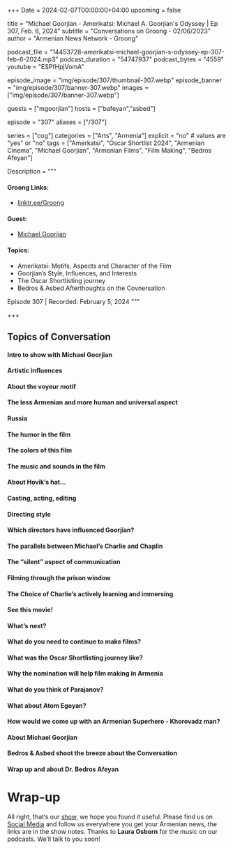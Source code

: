 +++
Date = 2024-02-07T00:00:00+04:00
upcoming = false

title = "Michael Goorjian - Amerikatsi: Michael A. Goorjian's Odyssey | Ep 307, Feb. 6, 2024"
subtitle = "Conversations on Groong - 02/06/2023"
author = "Armenian News Network - Groong"

podcast_file = "14453728-amerikatsi-michael-goorjian-s-odyssey-ep-307-feb-6-2024.mp3"
podcast_duration = "54747937"
podcast_bytes = "4559"
youtube = "ESPfHpjVomA"

episode_image = "img/episode/307/thumbnail-307.webp"
episode_banner = "img/episode/307/banner-307.webp"
images = ["img/episode/307/banner-307.webp"]

guests = ["mgoorjian"]
hosts = ["bafeyan","asbed"]

episode = "307"
aliases = ["/307"]

series = ["cog"]
categories = ["Arts", "Armenia"]
explicit = "no" # values are "yes" or "no"
tags = ["Amerkatsi", "Oscar Shortlist 2024", "Armenian Cinema", "Michael Goorjian", "Armenian Films", "Film Making", "Bedros Afeyan"]

Description = """

#### Groong Links:
* [linktr.ee/Groong](https://linktr.ee/groong)

#### Guest:
* [Michael Goorjian](/guest/mgoorjian)

#### Topics:
* Amerikatsi: Motifs, Aspects and Character of the Film
* Goorjian’s Style, Influences, and Interests
* The Oscar Shortlisting journey
* Bedros & Asbed Afterthoughts on the Covnersation

Episode 307 | Recorded: February 5, 2024
"""

+++

## Topics of Conversation

#### Intro to show with Michael Goorjian
#### Artistic influences
#### About the voyeur motif
#### The less Armenian and more human and universal aspect
#### Russia
#### The humor in the film
#### The colors of this film
#### The music and sounds in the film
#### About Hovik’s hat…
#### Casting, acting, editing
#### Directing style
#### Which directors have influenced Goorjian?
#### The parallels between Michael’s Charlie and Chaplin
#### The “silent” aspect of communication
#### Filming through the prison window
#### The Choice of Charlie’s actively learning and immersing
#### See this movie!
#### What’s next?
#### What do you need to continue to make films?
#### What was the Oscar Shortlisting journey like?
#### Why the nomination will help film making in Armenia
#### What do you think of Parajanov?
#### What about Atom Egoyan?
#### How would we come up with an Armenian Superhero - Khorovadz man?
#### About Michael Goorjian
#### Bedros & Asbed shoot the breeze about the Conversation
#### Wrap up and about Dr. Bedros Afeyan


# Wrap-up

All right, that’s our [show](https://podcasts.groong.org/), we hope you found it useful. Please find us on [Social Media](https://lintr.ee/groong) and follow us everywhere you get your Armenian news, the links are in the show notes. Thanks to **Laura Osborn** for the music on our podcasts. We’ll talk to you soon!
